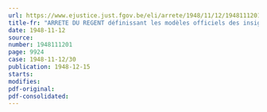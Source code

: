 ```yaml
---
url: https://www.ejustice.just.fgov.be/eli/arrete/1948/11/12/1948111201/justel
title-fr: "ARRETE DU REGENT définissant les modèles officiels des insignes d'honneur du travail"
date: 1948-11-12
source:
number: 1948111201
page: 9924
case: 1948-11-12/30
publication: 1948-12-15
starts:
modifies:
pdf-original:
pdf-consolidated:
---
```


